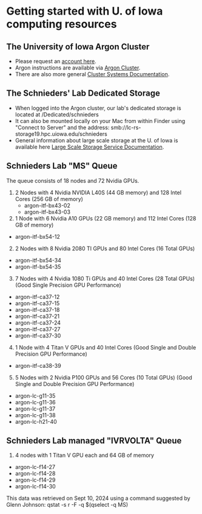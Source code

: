 # Getting started with U. of Iowa computing resources

## The University of Iowa Argon Cluster
* Please request an [account here](https://research.its.uiowa.edu/our-services/computing-services/argon-high-performance-computing-hpc).
* Argon instructions are available via [Argon Cluster](https://wiki.uiowa.edu/display/hpcdocs/Argon+Cluster).
* There are also more general [Cluster Systems Documentation](https://wiki.uiowa.edu/display/hpcdocs/Cluster+Systems+Documentation).

## The Schnieders' Lab Dedicated Storage
* When logged into the Argon cluster, our lab's dedicated storage is located at /Dedicated/schnieders
* It can also be mounted locally on your Mac from within Finder using "Connect to Server" and the address: smb://lc-rs-storage19.hpc.uiowa.edu/schnieders
* General information about large scale storage at the U. of Iowa is available here [Large Scale Storage Service Documentation](https://its.uiowa.edu/lss).

## Schnieders Lab "MS" Queue
The queue consists of 18 nodes and 72 Nvidia GPUs.

1. 2 Nodes with 4 Nvidia NVIDIA L40S (44 GB memory) and 128 Intel Cores (256 GB of memory)
   * argon-itf-bx43-02
   * argon-itf-bx43-03
1. 1 Node with 6 Nvidia A10 GPUs (22 GB memory) and 112 Intel Cores (128 GB of memory)
  * argon-itf-bx54-12
2. 2 Nodes with 8 Nvidia 2080 TI GPUs and 80 Intel Cores (16 Total GPUs)
  * argon-itf-bx54-34
  * argon-itf-bx54-35
3. 7 Nodes with 4 Nvidia 1080 Ti GPUs and 40 Intel Cores (28 Total GPUs) (Good Single Precision GPU Performance)
  * argon-itf-ca37-12
  * argon-itf-ca37-15
  * argon-itf-ca37-18
  * argon-itf-ca37-21
  * argon-itf-ca37-24
  * argon-itf-ca37-27
  * argon-itf-ca37-30
4. 1 Node with 4 Titan V GPUs and 40 Intel Cores (Good Single and Double Precision GPU Performance)
  * argon-itf-ca38-39
5. 5 Nodes with 2 Nvidia P100 GPUs and 56 Cores (10 Total GPUs) (Good Single and Double Precision GPU Performance)
  * argon-lc-g11-35
  * argon-lc-g11-36
  * argon-lc-g11-37
  * argon-lc-g11-38
  * argon-lc-h21-40

## Schnieders Lab managed "IVRVOLTA" Queue 

1. 4 nodes with 1 Titan V GPU each and 64 GB of memory
  * argon-lc-f14-27
  * argon-lc-f14-28
  * argon-lc-f14-29
  * argon-lc-f14-30

This data was retrieved on Sept 10, 2024 using a command suggested by Glenn Johnson: qstat -s r -F -q $(qselect -q MS) 


